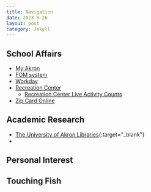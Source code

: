 ```yaml
---
title: Navigation
date: 2023-9-26
layout: post
category: Jekyll
---
```



## School Affairs
- <a href="https://my.uakron.edu" target="_blank">My Akron</a>  
- <a href="https://uafom.uakron.edu" target="_blank">FOM system</a>  
- <a href="https://www.myworkday.com/uakron/d/home.htmld" target="_blank">Workday</a>  
- <a href="https://www.uakron.edu/rec/" target="_blank">Recreation Center</a>  
  - <a href="https://www.uakron.edu/rec/live-counts" target="_blank">Recreation Center Live Activity Counts</a>  
- <a href="https://uakron-sp.transactcampus.com/eAccounts/AccountSummary.aspx?menu=0" target="_blank">Zip Card Online</a>

## Academic Research
- [The University of Akron Libraries](https://library.uakron.edu/){:target="_blank"}
- 
## Personal Interest


## Touching Fish  